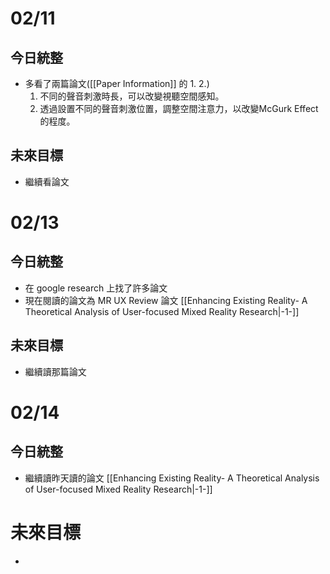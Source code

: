 # 02/11
## 今日統整
- 多看了兩篇論文([[Paper Information]] 的 1. 2.)
	1. 不同的聲音刺激時長，可以改變視聽空間感知。
	2. 透過設置不同的聲音刺激位置，調整空間注意力，以改變McGurk Effect的程度。
## 未來目標
- 繼續看論文
# 02/13
## 今日統整
- 在 google research 上找了許多論文
- 現在閱讀的論文為 MR UX Review 論文 [[Enhancing Existing Reality- A Theoretical Analysis of User-focused Mixed Reality Research|-1-]]
## 未來目標
- 繼續讀那篇論文
# 02/14
## 今日統整
- 繼續讀昨天讀的論文 [[Enhancing Existing Reality- A Theoretical Analysis of User-focused Mixed Reality Research|-1-]]
# 未來目標
- 